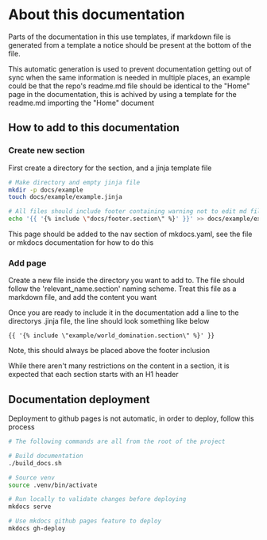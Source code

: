 # About this documentation
Parts of the documentation in this use templates, if markdown file is generated from a template a notice should be present at the bottom of the file.

This automatic generation is used to prevent documentation getting out of sync when the same information is needed in multiple places, an example could be that the repo's readme.md file should be identical to the "Home" page in the documentation, this is achived by using a template for the readme.md importing the "Home" document

## How to add to this documentation
### Create new section
First create a directory for the section, and a jinja template file
```bash
# Make directory and empty jinja file
mkdir -p docs/example
touch docs/example/example.jinja

# All files should include footer containing warning not to edit md files directly
echo '{{ '{% include \"docs/footer.section\" %}' }}' >> docs/example/example.jinja
```
This page should be added to the nav section of mkdocs.yaml, see the file or mkdocs documentation for how to do this
### Add page
Create a new file inside the directory you want to add to.
The file should follow the 'relevant_name.section' naming scheme.
Treat this file as a markdown file, and add the content you want


Once you are ready to include it in the documentation add a line to the directorys .jinja file, the line should look something like below
```
{{ '{% include \"example/world_domination.section\" %}' }}
```
Note, this should always be placed above the footer inclusion

While there aren't many restrictions on the content in a section, it is expected that each section starts with an H1 header

## Documentation deployment
Deployment to github pages is not automatic, in order to deploy, follow this process
```bash
# The following commands are all from the root of the project

# Build documentation
./build_docs.sh 

# Source venv
source .venv/bin/activate

# Run locally to validate changes before deploying
mkdocs serve

# Use mkdocs github pages feature to deploy
mkdocs gh-deploy
```